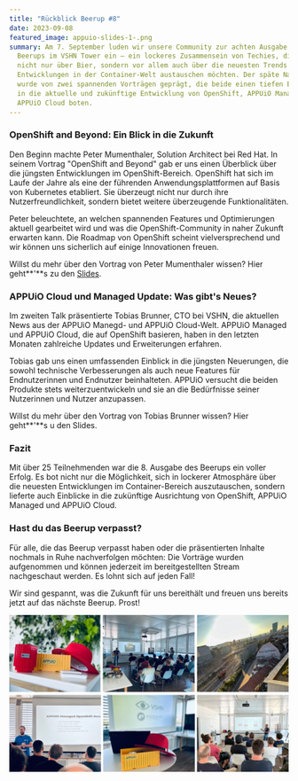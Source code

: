 ```yaml
---
title: "Rückblick Beerup #8"
date: 2023-09-08
featured_image: appuio-slides-1-.png
summary: Am 7. September luden wir unsere Community zur achten Ausgabe des
  Beerups im VSHN Tower ein – ein lockeres Zusammensein von Techies, die sich
  nicht nur über Bier, sondern vor allem auch über die neuesten Trends und
  Entwicklungen in der Container-Welt austauschen möchten. Der späte Nachmittag
  wurde von zwei spannenden Vorträgen geprägt, die beide einen tiefen Einblick
  in die aktuelle und zukünftige Entwicklung von OpenShift, APPUiO Managed und
  APPUiO Cloud boten.
---
```

### OpenShift and Beyond: Ein Blick in die Zukunft

Den Beginn machte Peter Mumenthaler, Solution Architect bei Red Hat. In seinem Vortrag "OpenShift and Beyond" gab er uns einen Überblick über die jüngsten Entwicklungen im OpenShift-Bereich. OpenShift hat sich im Laufe der Jahre als eine der führenden Anwendungsplattformen auf Basis von Kubernetes etabliert. Sie überzeugt nicht nur durch ihre Nutzerfreundlichkeit, sondern bietet weitere überzeugende Funktionalitäten.

Peter beleuchtete, an welchen spannenden Features und Optimierungen aktuell gearbeitet wird und was die OpenShift-Community in naher Zukunft erwarten kann. Die Roadmap von OpenShift scheint vielversprechend und wir können uns sicherlich auf einige Innovationen freuen.

Willst du mehr über den Vortrag von Peter Mumenthaler wissen? Hier geht**'**s zu den [Slides](static/images/uploads/openshift_beerup.pdf).

### APPUiO Cloud und Managed Update: Was gibt's Neues?

Im zweiten Talk präsentierte Tobias Brunner, CTO bei VSHN, die aktuellen News aus der APPUiO Manegd- und APPUiO Cloud-Welt. APPUiO Managed und APPUiO Cloud, die auf OpenShift basieren, haben in den letzten Monaten zahlreiche Updates und Erweiterungen erfahren.

Tobias gab uns einen umfassenden Einblick in die jüngsten Neuerungen, die sowohl technische Verbesserungen als auch neue Features für Endnutzerinnen und Endnutzer beinhalteten. APPUiO versucht die beiden Produkte stets weiterzuentwickeln und sie an die Bedürfnisse seiner Nutzerinnen und Nutzer anzupassen.

Willst du mehr über den Vortrag von Tobias Brunner wissen? Hier geht**'**s u den Slides.

### Fazit

Mit über 25 Teilnehmenden war die 8. Ausgabe des Beerups ein voller Erfolg. Es bot nicht nur die Möglichkeit, sich in lockerer Atmosphäre über die neuesten Entwicklungen im Container-Bereich auszutauschen, sondern lieferte auch Einblicke in die zukünftige Ausrichtung von OpenShift, APPUiO Managed und APPUiO Cloud.

### Hast du das Beerup verpasst?

Für alle, die das Beerup verpasst haben oder die präsentierten Inhalte nochmals in Ruhe nachverfolgen möchten: Die Vorträge wurden aufgenommen und können jederzeit im bereitgestellten Stream nachgeschaut werden. Es lohnt sich auf jeden Fall!

Wir sind gespannt, was die Zukunft für uns bereithält und freuen uns bereits jetzt auf das nächste Beerup. Prost!

![](allgemein_posts-1-.png)